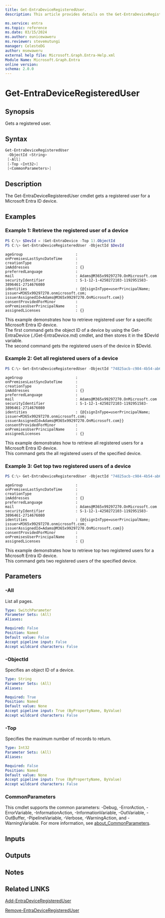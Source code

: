```yaml
---
title: Get-EntraDeviceRegisteredUser.
description: This article provides details on the Get-EntraDeviceRegisteredUser command.

ms.service: entra
ms.topic: reference
ms.date: 03/15/2024
ms.author: eunicewaweru
ms.reviewer: stevemutungi
manager: CelesteDG
author: msewaweru
external help file: Microsoft.Graph.Entra-Help.xml
Module Name: Microsoft.Graph.Entra
online version:
schema: 2.0.0
---
```


# Get-EntraDeviceRegisteredUser

## Synopsis
Gets a registered user.

## Syntax

```powershell
Get-EntraDeviceRegisteredUser 
 -ObjectId <String> 
 [-All] 
 [-Top <Int32>] 
 [<CommonParameters>]
```

## Description
The Get-EntraDeviceRegisteredUser cmdlet gets a registered user for a Microsoft Entra ID device.

## Examples

### Example 1: Retrieve the registered user of a device
```powershell
PS C:\> $DevId = (Get-EntraDevice -Top 1).ObjectId
PS C:\> Get-EntraDeviceRegisteredUser -ObjectId $DevId
```
```output
ageGroup                        :
onPremisesLastSyncDateTime      :
creationType                    :
imAddresses                     : {}
preferredLanguage               :
mail                            : Adams@M365x99297270.OnMicrosoft.com
securityIdentifier              : S-1-12-1-4250272103-1192951583-3896461-2714676080
identities                      : {@{signInType=userPrincipalName; issuer=M365x99297270.onmicrosoft.com; issuerAssignedId=Adams@M365x99297270.OnMicrosoft.com}}
consentProvidedForMinor         :
onPremisesUserPrincipalName     :
assignedLicenses                : {}
```

This example demonstrates how to retrieve registered user for a specific Microsoft Entra ID device.  
The first command gets the object ID of a device by using the Get-EntraDevice (./Get-EntraDevice.md) cmdlet, and then stores it in the $DevId variable.  
The second command gets the registered users of the device in $DevId.

### Example 2: Get all registered users of a device
```powershell
PS C:\> Get-EntraDeviceRegisteredUser -ObjectId "74825acb-c984-4b54-ab65-d38347ea5e90" -All 
```
```output
ageGroup                        :
onPremisesLastSyncDateTime      :
creationType                    :
imAddresses                     : {}
preferredLanguage               :
mail                            : Adams@M365x99297270.OnMicrosoft.com
securityIdentifier              : S-1-12-1-4250272103-1192951583-3896461-2714676080
identities                      : {@{signInType=userPrincipalName; issuer=M365x99297270.onmicrosoft.com; issuerAssignedId=Adams@M365x99297270.OnMicrosoft.com}}
consentProvidedForMinor         :
onPremisesUserPrincipalName     :
assignedLicenses                : {}
```

This example demonstrates how to retrieve all registered users for a Microsoft Entra ID device.  
This command gets the all registered users of the specified device.

### Example 3: Get top two registered users of a device
```powershell
PS C:\> Get-EntraDeviceRegisteredUser -ObjectId "74825acb-c984-4b54-ab65-d38347ea5e90" -Top 2
```
```output
ageGroup                        :
onPremisesLastSyncDateTime      :
creationType                    :
imAddresses                     : {}
preferredLanguage               :
mail                            : Adams@M365x99297270.OnMicrosoft.com
securityIdentifier              : S-1-12-1-4250272103-1192951583-3896461-2714676080
identities                      : {@{signInType=userPrincipalName; issuer=M365x99297270.onmicrosoft.com; issuerAssignedId=Adams@M365x99297270.OnMicrosoft.com}}
consentProvidedForMinor         :
onPremisesUserPrincipalName     :
assignedLicenses                : {}
```

This example demonstrates how to retrieve top two registered users for a Microsoft Entra ID device.  
This command gets two registered users of the specified device.

## Parameters

### -All
List all pages.

```yaml
Type: SwitchParameter
Parameter Sets: (All)
Aliases:

Required: False
Position: Named
Default value: False
Accept pipeline input: False
Accept wildcard characters: False
```
### -ObjectId
Specifies an object ID of a device.

```yaml
Type: String
Parameter Sets: (All)
Aliases:

Required: True
Position: Named
Default value: None
Accept pipeline input: True (ByPropertyName, ByValue)
Accept wildcard characters: False
```

### -Top
Specifies the maximum number of records to return.

```yaml
Type: Int32
Parameter Sets: (All)
Aliases:

Required: False
Position: Named
Default value: None
Accept pipeline input: True (ByPropertyName, ByValue)
Accept wildcard characters: False
```

### CommonParameters
This cmdlet supports the common parameters: -Debug, -ErrorAction, -ErrorVariable, -InformationAction, -InformationVariable, -OutVariable, -OutBuffer, -PipelineVariable, -Verbose, -WarningAction, and -WarningVariable. For more information, see [about_CommonParameters](https://go.microsoft.com/fwlink/?LinkID=113216).

## Inputs

## Outputs

## Notes

## Related LINKS

[Add-EntraDeviceRegisteredUser](Add-EntraDeviceRegisteredUser.md)

[Remove-EntraDeviceRegisteredUser](Remove-EntraDeviceRegisteredUser.md)